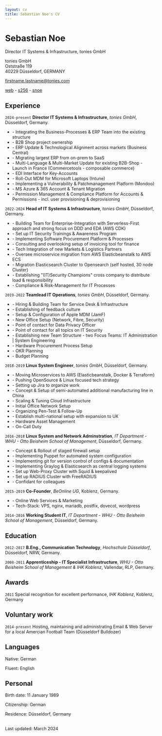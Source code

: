 ```yaml
---
layout: cv
title: Sebastian Noe's CV
---
```

# Sebastian Noe
Director IT Systems & Infrastructure, tonies GmbH

tonies GmbH<br/>
Oststraße 119<br/>
40229 Düsseldorf, GERMANY<br/>

<a href="mailto:firstname.lastname@tonies.com">firstname.lastname@tonies.com</a>

<div id="webaddress">
  <a href="https://sesc.one"><i class="fa-solid fa-house"></i> web</a> - 
  <a href="https://github.com/s256"><i class="fa-brands fa-github"></i> s256</a> - 
  <a href="https://www.linkedin.com/in/snoe"><i class="fa-brands fa-linkedin"></i> snoe</a>
</div>

## Experience

`2024-present`
**Director IT Systems & Infrastructure**, *tonies GmbH*, Düsseldorf, Germany.
- \- Integrating the Business-Processes & ERP Team into the existing structure
- \- B2B Shop project ownership
- \- ERP Update & Technological Alignment across markets (Business Central)
- \- Migrating largest ERP from on-prem to SaaS
- \- Multi-Language & Multi-Market Update for existing B2B-Shop - Launch in France (Commercetools - composable commerce)
- \- EDI Interface for Key-Accounts
- \- Roll-Out MDM for Microsoft Laptops (Intune)
- \- Implementing a Vulnerability & Patchmanagement Platform (Mondoo)
- \- MS Azure & 365 Account & Tenant Migration
- \- Permission Management & Compliance Platform for Accounts & Permissions - incl. user provisioning & deprovisioning


`2022-2024`
**Head of IT Systems & Infrastructure**, *tonies GmbH*, Düsseldorf, Germany.
- \- Building Team for Enterprise-Integration with Serverless-First approach and strong focus on DDD and EDA (AWS CDK)
- \- Set up IT Security Trainings & Awareness Program
- \- Implementing Software Procurement Platform & Processes
- \- Consulting and overlooking setup of invoicing tool for finance
- \- Tech Integration of new Markets & Logistics Partners
- \- Oversee microservice migration from AWS Elasticbeanstalk to AWS ECS
- \- Migration Elasticsearch Cluster to Opensearch (self hosted, 30 node Cluster)
- \- Establishing "(IT)Security Champions" cross company to distribute load & responsibility
- \- Compliance & Risk-Management for IT Processes


`2019-2022`
**Teamlead IT Operations**, *tonies GmbH*, Düsseldorf, Germany.
- \- Hiring & Building Team for Service Desk & Infrastructure
- \- Establishing of feedback culture
- \- Setup & Configuration of Apple MDM (JamF)
- \- New Office Setup (Network, Fibre, Security)
- \- Point of contact for Data Privacy Officer
- \- Point of contact for all topics on IT Security
- \- Establishing new Team Structure - two Focus Teams: IT Administration | System Engineering
- \- Hardware Procurement Process Setup
- \- OKR Planning
- \- Budget Planning


`2018-2019`
**Linux System Engineer**, *tonies GmbH*, Düsseldorf, Germany.
- \- Moving Microservices to AWS (Elasticbeanstalk, Docker & Terraform)
- \- Pushing OpenSource & Linux focused tech strategy
- \- Setting up Jira to organize work
- \- Concept & Setup of semi-automated additional manufacturing line in China
- \- Scaling & Tuning Cloud Infrastructure
- \- Initial Office Network Setup
- \- Organizing Pen-Test & Follow-Up
- \- Establish multi-national setup with expansion to UK
- \- Hardware Asset Management
- \- On-Call Duty


`2016-2018`
**Linux System and Network Adminstration**, *IT Department - WHU - Otto Beisheim School of Management*, Düsseldorf, Germany.
- \- Concept & Rollout of staged firewall setup
- \- Implementing Puppet for automated system configuration
- \- Implementing git for version control of configs & documentation
- \- Implementing Graylog & Elasticsearch as central logging systems
- \- Set up Web-Proxy Cluster with Squid & keepalived
- \- Set up RADIUS Cluster with FreeRADIUS
- \- Confidant for colleagues

`2015-2019`
**Co-Founder**, *BeOnline UG*, Koblenz, Germany.
- \- Online Web Services & Marketing
- \- Tech-Stack: VPS, nginx, mariadb, postfix, dovecot, wordpress

`2014-2016`
**Working Student IT**, *IT Department - WHU - Otto Beisheim School of Management*, Düsseldorf, Germany.


## Education

`2012-2017`
**B.Eng., Communication Technology**, *Hochschule Düsseldorf*, Düsseldorf, NRW, Germany.

`2008-2011`
**Apprenticeship - IT Specialist Infrastructure**, *WHU - Otto Beisheim School of Management & IHK Koblenz*, Vallendar, RLP, Germany.

## Awards

`2011`
Special recognition for excellent performance, *IHK Koblenz*, Koblenz, Germany


## Voluntary work

`2014-present`
Hosting, maintaining and administrating Email & Web Server for a local Amercian Football Team (Düsseldorf Bulldozer)

## Languages

Native: German

Fluent: English

## Personal

Birth date: 11 January 1989

Citizenship: German

Residence: Düsseldorf, Germany


<br/>Last updated: March 2024<br/><br/>
<!-- ### Footer
Last updated: May 2013 -->


